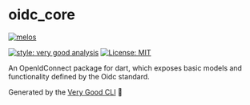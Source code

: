 # oidc_core


[![melos](https://img.shields.io/badge/maintained%20with-melos-f700ff.svg?style=flat-square)](https://github.com/invertase/melos)
<!-- ![coverage][coverage_badge] -->
[![style: very good analysis][very_good_analysis_badge]][very_good_analysis_link]
[![License: MIT][license_badge]][license_link]

An OpenIdConnect package for dart, which exposes basic models and functionality defined by the Oidc standard.

Generated by the [Very Good CLI][very_good_cli_link] 🤖

<!-- [coverage_badge]: packages/oidc/coverage_badge.svg -->
[license_badge]: https://img.shields.io/badge/license-MIT-blue.svg
[license_link]: https://opensource.org/licenses/MIT
[very_good_analysis_badge]: https://img.shields.io/badge/style-very_good_analysis-B22C89.svg
[very_good_analysis_link]: https://pub.dev/packages/very_good_analysis
[very_good_cli_link]: https://github.com/VeryGoodOpenSource/very_good_cli
[very_good_ventures_link]: https://verygood.ventures/?utm_source=github&utm_medium=banner&utm_campaign=core
[very_good_ventures_link_dark]: https://verygood.ventures/?utm_source=github&utm_medium=banner&utm_campaign=core#gh-dark-mode-only
[very_good_ventures_link_light]: https://verygood.ventures/?utm_source=github&utm_medium=banner&utm_campaign=core#gh-light-mode-only
